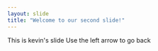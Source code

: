 ```yaml
---
layout: slide
title: "Welcome to our second slide!"
---
```

This is kevin's slide
Use the left arrow to go back
